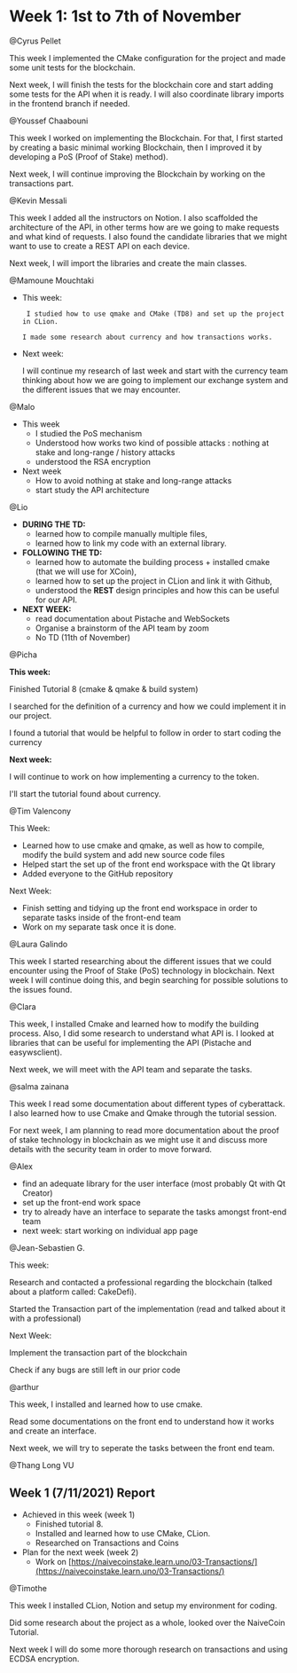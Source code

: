 # Week 1: 1st to 7th of November

@Cyrus Pellet 

This week I implemented the CMake configuration for the project and made some unit tests for the blockchain.

Next week, I will finish the tests for the blockchain core and start adding some tests for the API when it is ready. I will also coordinate library imports in the frontend branch if needed.

@Youssef Chaabouni 

This week I worked on implementing the Blockchain. For that, I first started by creating a basic minimal working Blockchain, then I improved it by developing a PoS (Proof of Stake) method).

Next week, I will continue improving the Blockchain by working on the transactions part.

@Kevin Messali 

This week I added all the instructors on Notion. I also scaffolded the architecture of the API, in other terms how are we going to make requests and what kind of requests. I also found the candidate libraries that we might want to use to create a REST API on each device.

Next week, I will import the libraries and create the main classes.

@Mamoune Mouchtaki 

- This week:

       I studied how to use qmake and CMake (TD8) and set up the project in CLion.

      I made some research about currency and how transactions works.

- Next week:

     I will continue my research of last week and start with the currency team thinking about how we are going to implement our exchange system and the different issues that we may encounter. 

@Malo 

- This week
    - I studied the PoS mechanism
    - Understood how works two kind of possible attacks : nothing at stake and long-range / history attacks
    - understood the RSA encryption
- Next week
    - How to avoid nothing at stake and long-range attacks
    - start study the API architecture
    

@Lio 

- **DURING THE TD:**
    - learned how to compile manually multiple files,
    - learned how to link my code with an external library.
- **FOLLOWING THE TD:**
    - learned how to automate the building process + installed cmake (that we will use for XCoin),
    - learned how to set up the project in CLion and link it with Github,
    - understood the **REST** design principles and how this can be useful for our API.
- **NEXT WEEK:**
    - read documentation about Pistache and WebSockets
    - Organise a brainstorm of the API team by zoom
    - No TD (11th of November)

@Picha 

**This week:**

Finished Tutorial 8 (cmake & qmake & build system)

I searched for the definition of a currency and how we could implement it in our project.

I found a tutorial that would be helpful to follow in order to start coding the currency

**Next week:**

I will continue to work on how implementing a currency to the token.

I'll start the tutorial found about currency.

@Tim Valencony 

This Week:

- Learned how to use cmake and qmake, as well as how to compile, modify the build system and add new source code files
- Helped start the set up of the front end workspace with the Qt library
- Added everyone to the GitHub repository

Next Week:

- Finish setting and tidying up the front end workspace in order to separate tasks inside of the front-end team
- Work on my separate task once it is done.

@Laura Galindo 

This week I started researching about the different issues that we could encounter using the Proof of Stake (PoS) technology in blockchain.
Next week I will continue doing this, and begin searching for possible solutions to the issues found.

@Clara  

This week, I installed Cmake and learned how to modify the building process. Also, I did some research to understand what API is. I looked at libraries that can be useful for implementing the API (Pistache and easywsclient). 

Next week, we will meet with the API team and separate the tasks. 

@salma zainana 

This week I read some documentation about different types of cyberattack. I also learned how to use Cmake and Qmake through the tutorial session.

For next week, I am planning to read more documentation about the proof of stake technology in blockchain as we might use it and discuss more details with the security team in order to move forward.

@Alex 

- find an adequate library for the user interface (most probably Qt with Qt Creator)
- set up the front-end work space
- try to already have an interface to separate the tasks amongst front-end team
- next week: start working on individual app page

@Jean-Sebastien G. 

This week:

Research and contacted a professional regarding the blockchain (talked about a platform called: CakeDefi).

Started the Transaction part of the implementation (read and talked about it with a professional)

Next Week:

Implement the transaction part of the blockchain

Check if any bugs are still left in our prior code

@arthur 

This week, I installed and learned how to use cmake. 

Read some documentations on the front end to understand how it works and create an interface.

Next week, we will try to seperate the tasks between the front end team.

@Thang Long VU 

## Week 1 (7/11/2021) Report

- Achieved in this week (week 1)
    - Finished tutorial 8.
    - Installed and learned how to use CMake, CLion.
    - Researched on Transactions and Coins
- Plan for the next week (week 2)
    - Work on [https://naivecoinstake.learn.uno/03-Transactions/](https://naivecoinstake.learn.uno/03-Transactions/)

@Timothe

This week I installed CLion, Notion and setup my environment for coding.

Did some research about the project as a whole, looked over the NaiveCoin Tutorial.

Next week I will do some more thorough research on transactions and using ECDSA encryption.